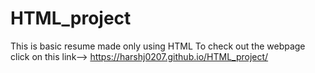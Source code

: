 # HTML_project
This is basic resume made only using HTML
To check out the webpage click on this link--> https://harshj0207.github.io/HTML_project/
